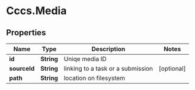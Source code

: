 # Cccs.Media

## Properties
Name | Type | Description | Notes
------------ | ------------- | ------------- | -------------
**id** | **String** | Uniqe media ID | 
**sourceId** | **String** | linking to a task or a submission | [optional] 
**path** | **String** | location on filesystem | 


